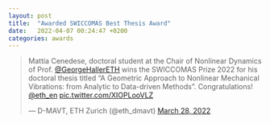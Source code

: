 ```yaml
---
layout: post
title:  "Awarded SWICCOMAS Best Thesis Award"
date:   2022-04-07 00:24:47 +0200
categories: awards
---
```


<blockquote class="twitter-tweet"><p lang="en" dir="ltr">Mattia Cenedese, doctoral student at the Chair of Nonlinear Dynamics of Prof. <a href="https://twitter.com/GeorgeHallerETH?ref_src=twsrc%5Etfw">@GeorgeHallerETH</a> wins the SWICCOMAS Prize 2022 for his doctoral thesis titled “A Geometric Approach to Nonlinear Mechanical Vibrations: from Analytic to Data-driven Methods”. Congratulations! <a href="https://twitter.com/ETH_en?ref_src=twsrc%5Etfw">@eth_en</a> <a href="https://t.co/XIOPLooVLZ">pic.twitter.com/XIOPLooVLZ</a></p>&mdash; D-MAVT, ETH Zurich (@eth_dmavt) <a href="https://twitter.com/eth_dmavt/status/1508469838544617476?ref_src=twsrc%5Etfw">March 28, 2022</a></blockquote> <script async src="https://platform.twitter.com/widgets.js" charset="utf-8"></script>

